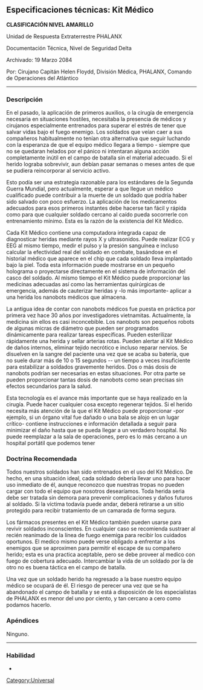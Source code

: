 ## Especificaciones técnicas: Kit Médico

**CLASIFICACIÓN NIVEL AMARILLO**

Unidad de Respuesta Extraterrestre PHALANX

Documentación Técnica, Nivel de Seguridad Delta

Archivado: 19 Marzo 2084

Por: Cirujano Capitán Helen Floydd, División Médica, PHALANX, Comando de
Operaciones del Atlántico

------------------------------------------------------------------------

### Descripción

En el pasado, la aplicación de primeros auxilios, o la cirugía de
emergencia necesaria en situaciones hostiles, necesitaba la presencia de
médicos y cirujanos especialmente entrenados para superar el estrés de
tener que salvar vidas bajo el fuego enemigo. Los soldados que veían
caer a sus compañeros habitualmente no tenían otra alternativa que
seguir luchando con la esperanza de que el equipo médico llegara a
tiempo - siempre que no se quedaran helados por el pánico ni intentaran
alguna acción completamente inútil en el campo de batalla sin el
material adecuado. Si el herido lograba sobrevivir, aun debían pasar
semanas o meses antes de que se pudiera reincorporar al servicio activo.

Esto podía ser una estrategia razonable para los estándares de la
Segunda Guerra Mundial, pero actualmente, esperar a que llegue un médico
cualificado puede contribuir a la muerte de un soldado que podría haber
sido salvado con poco esfuerzo. La aplicación de los medicamentos
adecuados para esos primeros instantes debe hacerse tan fácil y rápida
como para que cualquier soldado cercano al caído pueda socorrerle con
entrenamiento mínimo. Esta es la razón de la existencia del Kit Médico.

Cada Kit Médico contiene una computadora integrada capaz de diagnosticar
heridas mediante rayos X y ultrasonidos. Puede realizar ECG y EEG al
mismo tiempo, medir el pulso y la presión sanguínea e incluso calcular
la efectividad real del soldado en combate, basándose en el historial
médico que aparece en el chip que cada soldado lleva implantado bajo la
piel. Toda esta información puede mostrarse en un pequeño holograma o
proyectarse directamente en el sistema de información del casco del
soldado. Al mismo tiempo el Kit Médico puede proporcionar las medicinas
adecuadas así como las herramientas quirúrgicas de emergencia, además de
cauterizar heridas y -lo más importante- aplicar a una herida los
nanobots médicos que almacena.

La antigua idea de contar con nanobots médicos fue puesta en práctica
por primera vez hace 30 años por investigadores vietnamitas.
Actualmente, la medicina sin ellos es casi inconcebible. Los nanobots
son pequeños robots de algunas micras de diámetro que pueden ser
programados dinámicamente para realizar tareas específicas. Pueden
esterilizar rápidamente una herida y sellar arterias rotas. Pueden
alertar al Kit Médico de daños internos, eliminar tejido necrótico e
incluso reparar nervios. Se disuelven en la sangre del paciente una vez
que se acaba su batería, que no suele durar más de 10 o 15 segundos --
un tiempo a veces insuficiente para estabilizar a soldados gravemente
heridos. Dos o más dosis de nanobots podrían ser necesarias en estas
situaciones. Por otra parte se pueden proporcionar tantas dosis de
nanobots como sean precisas sin efectos secundarios para la salud.

Esta tecnología es el avance más importante que se haya realizado en la
cirugía. Puede hacer cualquier cosa excepto regenerar tejidos. Si el
herido necesita más atención de la que el Kit Médico puede proporcionar
-por ejemplo, si un órgano vital fue dañado o una bala se alojo en un
lugar crítico- contiene instrucciones e información detallada a seguir
para minimizar el daño hasta que se pueda llegar a un verdadero
hospital. No puede reemplazar a la sala de operaciones, pero es lo más
cercano a un hospital portátil que podemos tener

### Doctrina Recomendada

Todos nuestros soldados han sido entrenados en el uso del Kit Médico. De
hecho, en una situación ideal, cada soldado debería llevar uno para
hacer uso inmediato de él, aunque reconozco que nuestras tropas no
pueden cargar con todo el equipo que nosotros desearíamos. Toda herida
seria debe ser tratada sin demora para prevenir complicaciones y daños
futuros al soldado. Si la víctima todavía puede andar, deberá retirarse
a un sitio protegido para recibir tratamiento de un camarada de forma
segura.

Los fármacos presentes en el Kit Médico también pueden usarse para
revivir soldados inconscientes. En cualquier caso se recomienda sustraer
al recién reanimado de la línea de fuego enemiga para recibir los
cuidados oportunos. El medico mismo puede verse obligado a enfrentar a
los enemigos que se aproximen para permitir el escape de su compañero
herido; esta es una practica aceptable, pero se debe proveer al medico
con fuego de cobertura adecuado. Intercambiar la vida de un soldado por
la de otro no es buena táctica en el campo de batalla.

Una vez que un soldado herido ha regresado a la base nuestro equipo
médico se ocupará de él. El riesgo de perecer una vez que se ha
abandonado el campo de batalla y se está a disposición de los
especialistas de PHALANX es menor del uno por ciento, y tan cercano a
cero como podamos hacerlo.

### Apéndices

Ninguno.

------------------------------------------------------------------------

### Habilidad

-

[Category:Universal](Category:Universal "wikilink")